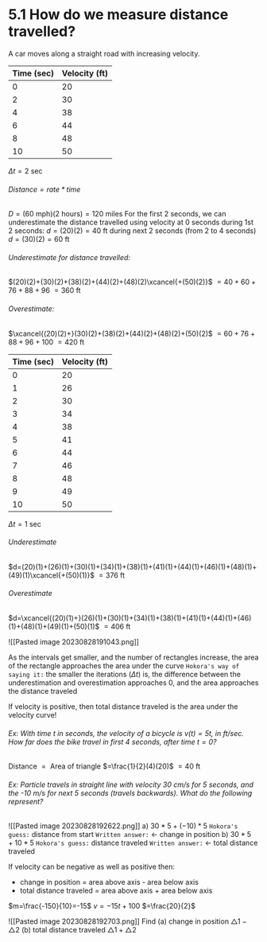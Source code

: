 # 5.1 How do we measure distance travelled?
A car moves along a straight road with increasing velocity.

|Time (sec)|Velocity (ft)|
|-|-|
|0|20|
|2|30|
|4|38|
|6|44|
|8|48|
|10|50|
$\Delta t = 2\text{ sec}$

###### $\text{Distance} = \text{rate} * \text{time}$
$D = (60\text{ mph})(2\text{ hours})=120\text{ miles}$
	For the first 2 seconds, we can underestimate the distance travelled using velocity at 0 seconds during 1st 2 seconds:
	$d=(20)(2)=40\text{ ft}$
	during next 2 seconds (from 2 to 4 seconds)
	$d=(30)(2)=60\text{ ft}$

###### Underestimate for distance travelled:
$(20)(2)+(30)(2)+(38)(2)+(44)(2)+(48)(2)\xcancel{+(50)(2)}$
$=40+60+76+88+96$
$=360\text{ ft}$
###### Overestimate:
$\xcancel{(20)(2)+}(30)(2)+(38)(2)+(44)(2)+(48)(2)+(50)(2)$
$=60+76+88+96+100$
$=420\text{ ft}$

|Time (sec)|Velocity (ft)|
|-|-|
|0|20|
|1|26|
|2|30|
|3|34|
|4|38|
|5|41|
|6|44|
|7|46|
|8|48|
|9|49|
|10|50|

$\Delta t = 1\text{ sec}$
###### Underestimate
$d=(20)(1)+(26)(1)+(30)(1)+(34)(1)+(38)(1)+(41)(1)+(44)(1)+(46)(1)+(48)(1)+(49)(1)\xcancel{+(50)(1)}$
$=376\text{ ft}$
###### Overestimate
$d=\xcancel{(20)(1)+}(26)(1)+(30)(1)+(34)(1)+(38)(1)+(41)(1)+(44)(1)+(46)(1)+(48)(1)+(49)(1)+(50)(1)$
$=406\text{ ft}$

![[Pasted image 20230828191043.png]]

As the intervals get smaller, and the number of rectangles increase, the area of the rectangle approaches the area under the curve
`Hokora's way of saying it:` the smaller the iterations ($\Delta t$) is, the difference between the underestimation and overestimation approaches 0, and the area approaches the distance traveled

If velocity is positive, then total distance traveled is the area under the velocity curve!

###### Ex: With time $t$ in seconds, the velocity of a bicycle is $v(t)=5t$, in ft/sec. How far does the bike travel in first 4 seconds, after time $t=0$?

$\text{Distance } = \text{ Area of triangle}$
$=\frac{1}{2}(4)(20)$
$=40\text{ ft}$


###### Ex: Particle travels in straight line with velocity 30 cm/s for 5 seconds, and the -10 m/s for next 5 seconds (travels backwards). What do the following represent?
![[Pasted image 20230828192622.png]]
a) $30*5+(-10)*5$ 
`Hokora's guess:` distance from start 
`Written answer:` $\leftarrow$ change in position
b) $30*5+10*5$ 
`Hokora's guess:` distance traveled 
`Written answer:` $\leftarrow$ total distance traveled 


If velocity can be negative as well as positive then:
- change in position = area above axis - area below axis
- total distance traveled = area above axis + area below axis

$m=\frac{-150}{10}=-15$
$v=-15t+100$
$=\frac{20}{2}$

![[Pasted image 20230828192703.png]]
Find 
(a) change in position
$\bigtriangleup 1 - \bigtriangleup 2$
(b) total distance traveled
$\bigtriangleup 1 + \bigtriangleup 2$
